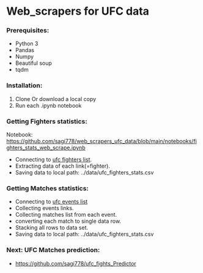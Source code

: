 # Web_scrapers for UFC data
### Prerequisites:
 - Python 3
 - Pandas
 - Numpy
 - Beautiful soup
 - tqdm

### Installation:
1. Clone Or download a local copy
2. Run each .ipynb notebook

### Getting Fighters statistics:
Notebook: https://github.com/sagi778/web_scrapers_ufc_data/blob/main/notebooks/fighters_stats_web_scrape.ipynb
- Connecting to [ufc fighters list](http://www.ufcstats.com/statistics/fighters).
- Extracting data of each link(=fighter).
- Saving data to local path: ../data/ufc_fighters_stats.csv

### Getting Matches statistics:
- Connecting to [ufc events list](http://www.ufcstats.com/statistics/events/completed)
- Collecting events links.
- Collecting matches list from each event.
- converting each match to single data row.
- Stacking all rows to data set. 
- Saving data to local path: ../data/ufc_fighters_stats.csv

### Next: UFC Matches prediction:
- https://github.com/sagi778/ufc_fights_Predictor
